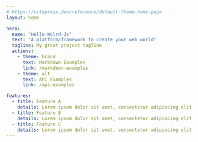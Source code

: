 ```yaml
---
# https://vitepress.dev/reference/default-theme-home-page
layout: home

hero:
  name: "Hello-Wolrd-Js"
  text: "A platform/framework to create your web world"
  tagline: My great project tagline
  actions:
    - theme: brand
      text: Markdown Examples
      link: /markdown-examples
    - theme: alt
      text: API Examples
      link: /api-examples

features:
  - title: Feature A
    details: Lorem ipsum dolor sit amet, consectetur adipiscing elit
  - title: Feature B
    details: Lorem ipsum dolor sit amet, consectetur adipiscing elit
  - title: Feature C
    details: Lorem ipsum dolor sit amet, consectetur adipiscing elit
---
```


